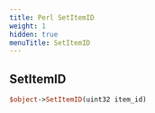 ```yaml
---
title: Perl SetItemID
weight: 1
hidden: true
menuTitle: SetItemID
---
```

## SetItemID
```perl
$object->SetItemID(uint32 item_id)
```